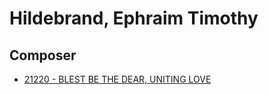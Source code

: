 # Hildebrand, Ephraim Timothy

## Composer

- [21220 - BLEST BE THE DEAR, UNITING LOVE](/hymns/21220.md)


